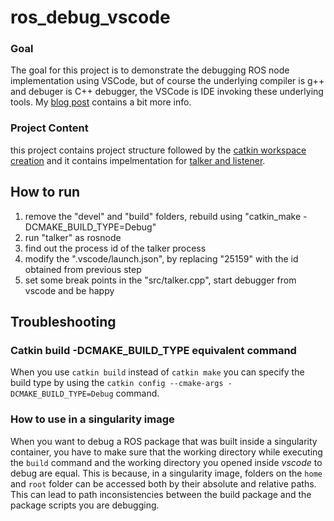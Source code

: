 # ros_debug_vscode

### Goal
The goal for this project is to demonstrate the debugging ROS node implementation using VSCode, but of course the underlying compiler is g++ and debuger is C++ debugger, the VSCode is IDE invoking these underlying tools. My [blog post](https://medium.com/@weihang.che/ros-node-debugging-b76fc38ba70b) contains a bit more info.


### Project Content
this project contains project structure followed by the [catkin workspace creation](http://wiki.ros.org/ROS/Tutorials/catkin/CreatingPackage)
and it contains impelmentation for [talker and listener](http://wiki.ros.org/ROS/Tutorials/WritingPublisherSubscriber%28c%2B%2B%29).

## How to run
1. remove the "devel" and "build" folders, rebuild using "catkin_make -DCMAKE_BUILD_TYPE=Debug"
2. run "talker" as rosnode
3. find out the process id of the talker process
4. modify the ".vscode/launch.json", by replacing "25159" with the id obtained from previous step
5. set some break points in the "src/talker.cpp", start debugger from vscode and be happy

## Troubleshooting

### Catkin build -DCMAKE_BUILD_TYPE equivalent command
When you use `catkin build` instead of `catkin make` you can specify the build type by using the `catkin config --cmake-args -DCMAKE_BUILD_TYPE=Debug` command.

### How to use in a singularity image 
When you want to debug a ROS package that was built inside a singularity container, you have to make sure that the working directory while executing the `build` command and the working directory you opened inside *vscode* to debug are equal. This is because, in a singularity image, folders on the `home` and `root` folder can be accessed both by their absolute and relative paths. This can lead to path inconsistencies between the build package and the package scripts you are debugging.
